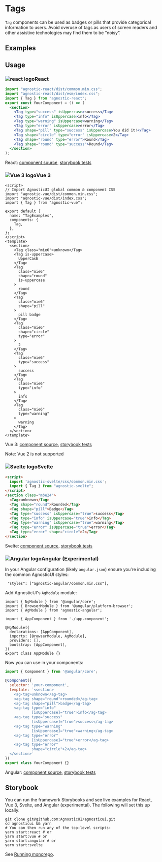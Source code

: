# Tags

`Tag` components can be used as badges or pills that provide categorical information to users. Avoid overuse of tags as users of screen readers and other assistive technologies may find them to be &ldquo;noisy&rdquo;.

<div class="mbs24"></div>

## Examples

<div class="mbe24"></div>

<TagExamples />

<script setup>
import TagExamples from '../../components/TagExamples.vue'
import { Alert } from "agnostic-vue";
</script>

<div class="mbe32"></div>

## Usage

<div class="flex">
  <h3 id="react" tabindex="-1">
    <img src="/images/React-icon.svg" alt="react logo">React
  </h3>
</div>

```jsx
import "agnostic-react/dist/common.min.css";
import "agnostic-react/dist/esm/index.css";
import { Tag } from "agnostic-react";
export const YourComponent = () => (
  <section>
    <Tag type="success" isUppercase>success</Tag>
    <Tag type="info" isUppercase>info</Tag>
    <Tag type="warning" isUppercase>warning</Tag>
    <Tag type="error" isUppercase>error</Tag>
    <Tag shape="pill" type="success" isUppercase>You did it!</Tag>
    <Tag shape="circle" type="error" isUppercase>2</Tag>
    <Tag shape="round" type="error">Round</Tag>
    <Tag shape="round" type="success">Round</Tag>
  </section>
);
```

React: [component source](https://github.com/AgnosticUI/agnosticui/blob/master/agnostic-react/src/Tag.tsx), [storybook tests](https://github.com/AgnosticUI/agnosticui/blob/master/agnostic-react/src/stories/Tag.stories.tsx)

<div class="mbe32"></div>

<div class="flex">
  <h3 id="vue-3" tabindex="-1">
    <img src="/images/Vue-icon.svg" alt="Vue 3 logo">Vue 3
  </h3>
</div>

```vue
<script>
// Import AgnosticUI global common & component CSS
import "agnostic-vue/dist/common.min.css";
import "agnostic-vue/dist/index.css";
import { Tag } from "agnostic-vue";

export default {
  name: "TagExamples",
  components: {
    Tag,
  },
};
</script>
<template>
  <section>
    <Tag class="mie6">unknown</Tag>
    <Tag is-uppercase>
      UpperCasE
    </Tag>
    <Tag
      class="mie6"
      shape="round"
      is-uppercase
    >
      round
    </Tag>
    <Tag
      class="mie6"
      shape="pill"
    >
      pill badge
    </Tag>
    <Tag
      class="mie6"
      shape="circle"
      type="error"
    >
      2
    </Tag>
    <Tag
      class="mie6"
      type="success"
    >
      success
    </Tag>
    <Tag
      class="mie6"
      type="info"
    >
      info
    </Tag>
    <Tag
      class="mie6"
      type="warning"
    >
      warning
    </Tag>
  </section>
</template>
```

Vue 3: [component source](https://github.com/AgnosticUI/agnosticui/blob/master/agnostic-vue/src/components/Tag.vue), [storybook tests](https://github.com/AgnosticUI/agnosticui/blob/master/agnostic-vue/src/stories/Tag.stories.js)

<div class="mbe24"></div>

<Alert type="warning">Note: Vue 2 is not supported</Alert>

<div class="mbe32"></div>


<div class="flex">
  <h3 id="svelte" tabindex="-1">
    <img src="/images/Svelte-icon.svg" alt="Svelte logo">Svelte
  </h3>
</div>

```html
<script>
  import 'agnostic-svelte/css/common.min.css';
  import { Tag } from "agnostic-svelte";
</script>
<section class="mbe24">
  <Tag>unknown</Tag>
  <Tag shape="round">Rounded</Tag>
  <Tag shape="pill">Badge</Tag>
  <Tag type="success" isUppercase="true">success</Tag>
  <Tag type="info" isUppercase="true">info</Tag>
  <Tag type="warning" isUppercase="true">warning</Tag>
  <Tag type="error" isUppercase="true">error</Tag>
  <Tag type="error" shape="circle">2</Tag>
</section>
```

Svelte: [component source](https://github.com/AgnosticUI/agnosticui/blob/master/agnostic-svelte/src/lib/components/Tag/Tag.svelte), [storybook tests](https://github.com/AgnosticUI/agnosticui/blob/master/agnostic-svelte/src/lib/components/Tag/Tag.stories.js)


<div class="flex">
  <h3 id="angular" tabindex="-1">
    <img src="/images/Angular-icon.svg" alt="Angular logo">Angular (Experimental)
  </h3>
</div>

In your Angular configuration (likely `angular.json`) ensure you're including
the common AgnosticUI styles:

<div class="mbe16"></div>

` "styles": ["agnostic-angular/common.min.css"],`

<div class="mbe24"></div>

Add AgnosticUI's `AgModule` module:

```js{3,9}
import { NgModule } from '@angular/core';
import { BrowserModule } from '@angular/platform-browser';
import { AgModule } from 'agnostic-angular';

import { AppComponent } from './app.component';

@NgModule({
  declarations: [AppComponent],
  imports: [BrowserModule, AgModule],
  providers: [],
  bootstrap: [AppComponent],
})
export class AppModule {}
```

Now you can use in your components:

```js
import { Component } from '@angular/core';

@Component({
  selector: 'your-component',
  template: `<section>
    <ag-tag>unknown</ag-tag>
    <ag-tag shape="round">rounded</ag-tag>
    <ag-tag shape="pill">badge</ag-tag>
    <ag-tag type="info"
            [isUppercase]="true">info</ag-tag>
    <ag-tag type="success"
            [isUppercase]="true">success</ag-tag>
    <ag-tag type="warning"
            [isUppercase]="true">warning</ag-tag>
    <ag-tag type="error"
            [isUppercase]="true">error</ag-tag>
    <ag-tag type="error"
            shape="circle">2</ag-tag>
  </section>`
})
export class YourComponent {}
```


Angular: [component source](https://github.com/AgnosticUI/agnosticui/blob/master/agnostic-angular/libs/ag/src/lib/tag.component.ts), [storybook tests](https://github.com/AgnosticUI/agnosticui/blob/master/agnostic-angular/libs/ag/src/lib/tag.component.stories.ts)

<div class="mbe32"></div>

## Storybook

You can run the framework Storybooks and see live examples for React, Vue 3, Svelte, and Angular (experimental). The following will set this up locally:

```shell
git clone git@github.com:AgnosticUI/agnosticui.git
cd agnosticui && yarn
# You can then run any of the top-level scripts:
yarn start:react # or
yarn start:vue # or
yarn start:angular # or
yarn start:svelte
```

See [Running monorepo](https://github.com/AgnosticUI/agnosticui/blob/master/CONTRIBUTING.md#running-monorepo).
